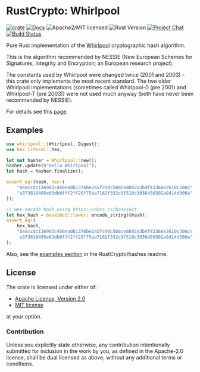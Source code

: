 # RustCrypto: Whirlpool

[![crate][crate-image]][crate-link]
[![Docs][docs-image]][docs-link]
![Apache2/MIT licensed][license-image]
![Rust Version][rustc-image]
[![Project Chat][chat-image]][chat-link]
[![Build Status][build-image]][build-link]

Pure Rust implementation of the [Whirlpool] cryptographic hash algorithm.

This is the algorithm recommended by NESSIE (New European Schemes for
Signatures, Integrity and Encryption; an European research project).

The constants used by Whirlpool were changed twice (2001 and 2003) - this
crate only implements the most recent standard. The two older Whirlpool
implementations (sometimes called Whirlpool-0 (pre 2001) and Whirlpool-T
(pre 2003)) were not used much anyway (both have never been recommended
by NESSIE).

For details see this [page][1].

## Examples

```rust
use whirlpool::{Whirlpool, Digest};
use hex_literal::hex;

let mut hasher = Whirlpool::new();
hasher.update(b"Hello Whirlpool");
let hash = hasher.finalize();

assert_eq!(hash, hex!(
    "8eaccdc136903c458ea0b1376be2a5fc9dc5b8ce8892a3b4f43366e2610c206c"
    "a373816495e63db0fff2ff25f75aa7162f332c9f518c3036456502a8414d300a"
));

// Hex-encode hash using https://docs.rs/base16ct
let hex_hash = base16ct::lower::encode_string(&hash);
assert_eq!(
    hex_hash,
    "8eaccdc136903c458ea0b1376be2a5fc9dc5b8ce8892a3b4f43366e2610c206c\
     a373816495e63db0fff2ff25f75aa7162f332c9f518c3036456502a8414d300a",
);
```

Also, see the [examples section] in the RustCrypto/hashes readme.

## License

The crate is licensed under either of:

* [Apache License, Version 2.0](http://www.apache.org/licenses/LICENSE-2.0)
* [MIT license](http://opensource.org/licenses/MIT)

at your option.

### Contribution

Unless you explicitly state otherwise, any contribution intentionally submitted
for inclusion in the work by you, as defined in the Apache-2.0 license, shall be
dual licensed as above, without any additional terms or conditions.

[//]: # (badges)

[crate-image]: https://img.shields.io/crates/v/whirlpool.svg
[crate-link]: https://crates.io/crates/whirlpool
[docs-image]: https://docs.rs/whirlpool/badge.svg
[docs-link]: https://docs.rs/whirlpool/
[license-image]: https://img.shields.io/badge/license-Apache2.0/MIT-blue.svg
[rustc-image]: https://img.shields.io/badge/rustc-1.85+-blue.svg
[chat-image]: https://img.shields.io/badge/zulip-join_chat-blue.svg
[chat-link]: https://rustcrypto.zulipchat.com/#narrow/stream/260041-hashes
[build-image]: https://github.com/RustCrypto/hashes/actions/workflows/whirlpool.yml/badge.svg?branch=master
[build-link]: https://github.com/RustCrypto/hashes/actions/workflows/whirlpool.yml?query=branch:master

[//]: # (general links)

[Whirlpool]: https://en.wikipedia.org/wiki/Whirlpool_(hash_function)
[1]: https://web.archive.org/web/20171129084214/http://www.larc.usp.br/~pbarreto/WhirlpoolPage.html
[examples section]: https://github.com/RustCrypto/hashes#Examples
